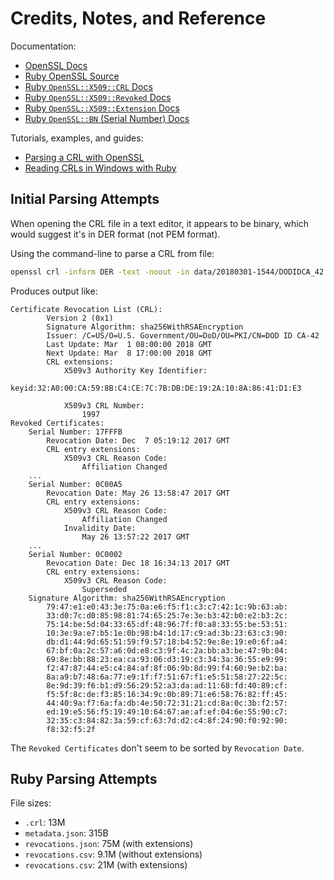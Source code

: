 # Credits, Notes, and Reference

Documentation:

  + [OpenSSL Docs](https://www.openssl.org/docs/man1.1.0/apps/crl.html)
  + [Ruby OpenSSL Source](https://github.com/ruby/openssl)
  + [Ruby `OpenSSL::X509::CRL` Docs](https://ruby-doc.org/stdlib-2.4.2/libdoc/openssl/rdoc/OpenSSL/X509/CRL.html)
  + [Ruby `OpenSSL::X509::Revoked` Docs](http://ruby-doc.org/stdlib-2.5.0/libdoc/openssl/rdoc/OpenSSL/X509/Revoked.html)
  + [Ruby `OpenSSL::X509::Extension` Docs](http://ruby-doc.org/stdlib-2.5.0/libdoc/openssl/rdoc/OpenSSL/X509/Extension.html)
  + [Ruby `OpenSSL::BN` (Serial Number) Docs](http://ruby-doc.org/stdlib-2.4.0/libdoc/openssl/rdoc/OpenSSL/BN.html)

Tutorials, examples, and guides:

  + [Parsing a CRL with OpenSSL](https://langui.sh/2010/01/10/parsing-a-crl-with-openssl/)
  + [Reading CRLs in Windows with Ruby](http://seanbachelder.me/2016/06/17/reading-crls-in-windows-with-ruby.html)

## Initial Parsing Attempts

When opening the CRL file in a text editor, it appears to be binary, which would suggest it's in DER format (not PEM format).

Using the command-line to parse a CRL from file:

```sh
openssl crl -inform DER -text -noout -in data/20180301-1544/DODIDCA_42.crl
```

Produces output like:

```
Certificate Revocation List (CRL):
        Version 2 (0x1)
        Signature Algorithm: sha256WithRSAEncryption
        Issuer: /C=US/O=U.S. Government/OU=DoD/OU=PKI/CN=DOD ID CA-42
        Last Update: Mar  1 08:00:00 2018 GMT
        Next Update: Mar  8 17:00:00 2018 GMT
        CRL extensions:
            X509v3 Authority Key Identifier:
                keyid:32:A0:00:CA:59:8B:C4:CE:7C:7B:DB:DE:19:2A:10:8A:86:41:D1:E3

            X509v3 CRL Number:
                1997
Revoked Certificates:
    Serial Number: 17FFFB
        Revocation Date: Dec  7 05:19:12 2017 GMT
        CRL entry extensions:
            X509v3 CRL Reason Code:
                Affiliation Changed
    ...
    Serial Number: 0C00A5
        Revocation Date: May 26 13:58:47 2017 GMT
        CRL entry extensions:
            X509v3 CRL Reason Code:
                Affiliation Changed
            Invalidity Date:
                May 26 13:57:22 2017 GMT
    ...
    Serial Number: 0C0002
        Revocation Date: Dec 18 16:34:13 2017 GMT
        CRL entry extensions:
            X509v3 CRL Reason Code:
                Superseded
    Signature Algorithm: sha256WithRSAEncryption
        79:47:e1:e0:43:3e:75:0a:e6:f5:f1:c3:c7:42:1c:9b:63:ab:
        33:d0:7c:d0:85:98:81:74:65:25:7e:3e:b3:42:b0:e2:b3:2c:
        75:14:be:5d:04:33:65:df:48:96:7f:f0:a8:33:55:be:53:51:
        10:3e:9a:e7:b5:1e:0b:98:b4:1d:17:c9:ad:3b:23:63:c3:90:
        db:d1:44:9d:65:51:59:f9:57:18:b4:52:9e:8e:19:e0:6f:a4:
        67:bf:0a:2c:57:a6:0d:e8:c3:9f:4c:2a:bb:a3:be:47:9b:04:
        69:8e:bb:88:23:ea:ca:93:06:d3:19:c3:34:3a:36:55:e9:99:
        f2:47:87:44:e5:c4:84:af:8f:06:9b:8d:99:f4:60:9e:b2:ba:
        8a:a9:b7:48:6a:77:e9:1f:f7:51:67:f1:e5:51:58:27:22:5c:
        8e:9d:39:f6:b1:d9:56:29:52:a3:da:ad:11:68:fd:40:89:cf:
        f5:5f:8c:de:f3:85:16:34:9c:0b:89:71:e6:58:76:82:ff:45:
        44:40:9a:f7:6a:fa:db:4e:50:72:31:21:cd:8a:0c:3b:f2:57:
        ed:19:e5:56:f5:19:49:10:64:67:ae:af:ef:04:6e:55:90:c7:
        32:35:c3:84:82:3a:59:cf:63:7d:d2:c4:8f:24:90:f0:92:90:
        f8:32:f5:2f
```

The `Revoked Certificates` don't seem to be sorted by `Revocation Date`.

## Ruby Parsing Attempts

File sizes:

  + `.crl`: 13M
  + `metadata.json`: 315B
  + `revocations.json`: 75M (with extensions)
  + `revocations.csv`: 9.1M (without extensions)
  + `revocations.csv`: 21M (with extensions)
